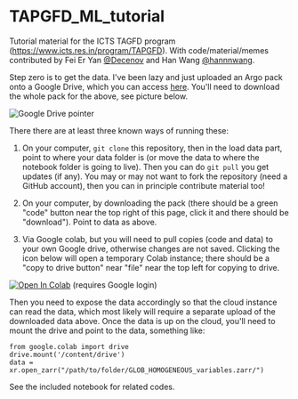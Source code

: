 # TAPGFD_ML_tutorial

Tutorial material for the ICTS TAGFD program (https://www.icts.res.in/program/TAPGFD). With code/material/memes contributed by Fei Er Yan [@Decenov](https://www.github.com/Decenov) and Han Wang [@hannnwang](https://www.github.com/hannnwang).

Step zero is to get the data. I've been lazy and just uploaded an Argo pack onto a Google Drive, which you can access [here](https://drive.google.com/drive/folders/1JJ0cpshu6-JE8wp93UsHuqy6V33rQy7s?usp=sharing). You'll need to download the whole pack for the above, see picture below.

![Google Drive pointer](https://i.imgur.com/QLpt4MM.png)

There there are at least three known ways of running these:

1) On your computer, `git clone` this repository, then in the load data part, point to where your data folder is (or move the data to where the notebook folder is going to live). Then you can do `git pull` you get updates (if any). You may or may not want to fork the repository (need a GitHub account), then you can in principle contribute material too!

2) On your computer, by downloading the pack (there should be a green "code" button near the top right of this page, click it and there should be "download"). Point to data as above.

3) Via Google colab, but you will need to pull copies (code and data) to your own Google drive, otherwise changes are not saved. Clicking the icon below will open a temporary Colab instance; there should be a "copy to drive button" near "file" near the top left for copying to drive.

[![Open In Colab](https://colab.research.google.com/assets/colab-badge.svg)](https://colab.research.google.com/github/julianmak/TAPGFD_ML_tutorial/blob/main/) (requires Google login)

Then you need to expose the data accordingly so that the cloud instance can read the data, which most likely will require a separate upload of the downloaded data above. Once the data is up on the cloud, you'll need to mount the drive and point to the data, something like:

```
from google.colab import drive
drive.mount('/content/drive')
data = xr.open_zarr("/path/to/folder/GLOB_HOMOGENEOUS_variables.zarr/")
```

See the included notebook for related codes.
